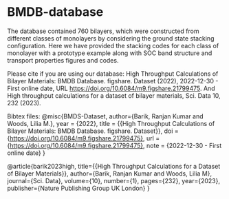 # BMDB-database
The database contained 760 bilayers, which were constructed from different classes of monolayers by considering the ground state stacking configuration. Here we have provided the stacking codes for each class of monolayer with a prototype example along with SOC band structure and transport properties figures and codes.

Please cite if you are using our database: High Throughput Calculations of Bilayer Materials: BMDB Database. figshare. Dataset (2022), 2022-12-30 - First online date, URL https://doi.org/10.6084/m9.figshare.21799475. And High throughput calculations for a dataset of bilayer materials, Sci. Data 10, 232 (2023).

Bibtex files: 
@misc{BMDS-Dataset,
   author={Barik, Ranjan Kumar and Woods, Lilia M.},
   year = {2022},
   title = {{High Throughput Calculations of Bilayer Materials: BMDB Database. figshare. Dataset}},
   doi = {https://doi.org/10.6084/m9.figshare.21799475},
   url = {https://doi.org/10.6084/m9.figshare.21799475},
   note = {2022-12-30 - First online date}
}

@article{barik2023high,
  title={{High Throughput Calculations for a Dataset of Bilayer Materials}},
  author={Barik, Ranjan Kumar and Woods, Lilia M},
  journal={Sci. Data},
  volume={10},
  number={1},
  pages={232},
  year={2023},
  publisher={Nature Publishing Group UK London}
}
